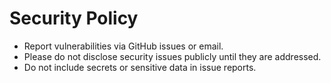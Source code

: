 # Security Policy

- Report vulnerabilities via GitHub issues or email.
- Please do not disclose security issues publicly until they are addressed.
- Do not include secrets or sensitive data in issue reports.
